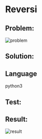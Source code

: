 # Reversi

## Problem: 

![problem]()

## Solution:


## Language 

python3

## Test:



## Result:

![result]()

